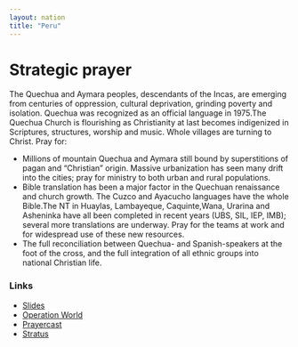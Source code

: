 ```yaml
---
layout: nation
title: "Peru"
---
```


# Strategic prayer

The Quechua and Aymara peoples, descendants of the Incas, are emerging from centuries of oppression, cultural deprivation, grinding poverty and isolation. Quechua was recognized as an official language in 1975.The Quechua Church is flourishing as Christianity at last becomes indigenized in Scriptures, structures, worship and music. Whole villages are turning to Christ. Pray for:

- Millions of mountain Quechua and Aymara still bound by superstitions of pagan and “Christian” origin. Massive urbanization has seen many drift into the cities; pray for ministry to both urban and rural populations.
- Bible translation has been a major factor in the Quechuan renaissance and church growth. The Cuzco and Ayacucho languages have the whole Bible.The NT in Huaylas, Lambayeque, Caquinte,Wana, Urarina and Asheninka have all been completed in recent years (UBS, SIL, IEP, IMB); several more translations are underway. Pray for the teams at work and for widespread use of these new resources.
- The full reconciliation between Quechua- and Spanish-speakers at the foot of the cross, and the full integration of all ethnic groups into national Christian life.

### Links

- [Slides](http://kyk.kiekies.net/?src=https://ccwaterkloof.github.io/prayer/slides/peru.md)
- [Operation World](https://operationworld.org/locations/peru/)
- [Prayercast](https://prayercast.com/peru.html)
- [Stratus](https://globe.stratus.earth/country-explorer/PER)
